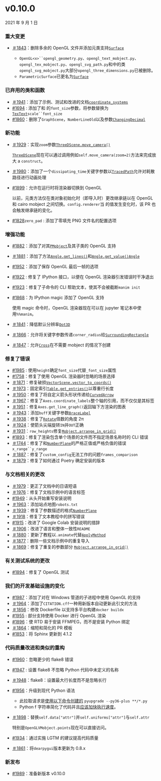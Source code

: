 # v0.10.0

2021 年 9 月 1 日

### 重大变更

- [＃1843](https://github.com/ManimCommunity/manim/pull/1843)：删除多余的 OpenGL 文件并添加元类支持[`Surface`](../reference/manim.mobject.three_d.three_dimensions.Surface.html#manim.mobject.three_d.three_dimensions.Surface "manim.mobject. Three_d. Three_dimensions.Surface")

  - ` OpenGL<x>``opengl_geometry.py `、`opengl_text_mobject.py`、`opengl_tex_mobject.py`、`opengl_svg_path.py`和中的类`opengl_svg_mobject.py`大部分`opengl_three_dimensions.py`已被删除。
  - `ParametricSurface`已更名为[`Surface`](../reference/manim.mobject.three_d.three_dimensions.Surface.html#manim.mobject.three_d.three_dimensions.Surface "manim.mobject. Three_d. Three_dimensions.Surface")

### 已弃用的类和函数

- [＃1941](https://github.com/ManimCommunity/manim/pull/1941)：添加了示例、测试和改进的文档[`coordinate_systems`](../reference/manim.mobject.graphing.coordinate_systems.html#module-manim.mobject.graphing.coordinate_systems "manim.mobject.graphing.coordinate_systems")
- [#1694](https://github.com/ManimCommunity/manim/pull/1694) : 添加了和 的`font_size`参数，将参数替换为[`Tex`](../reference/manim.mobject.text.tex_mobject.Tex.html#manim.mobject.text.tex_mobject.Tex "manim.mobject.text.tex_mobject.Tex")[`Text`](../reference/manim.mobject.text.text_mobject.Text.html#manim.mobject.text.text_mobject.Text "manim.mobject.text.text_mobject.Text")` scale``font_size `
- [#1860](https://github.com/ManimCommunity/manim/pull/1860)：删除了`GraphScene`，`NumberLineOld`以及参数[`ChangingDecimal`](../reference/manim.animation.numbers.ChangingDecimal.html#manim.animation.numbers.ChangingDecimal "manim.animation.numbers.ChangingDecimal")

### 新功能

- [＃1929](https://github.com/ManimCommunity/manim/pull/1929)：实现`zoom`参数[`ThreeDScene.move_camera()`](../reference/manim.scene.three_d_scene.ThreeDScene.html#manim.scene.three_d_scene.ThreeDScene.move_camera "manim.scene. Three_d_scene.ThreeDScene.move_camera")

  [`ThreeDScene`](../reference/manim.scene.three_d_scene.ThreeDScene.html#manim.scene.three_d_scene.ThreeDScene "manim.scene. Three_d_scene.ThreeDScene")现在可以通过调用例如`self.move_camera(zoom=2)`方法来完成放大 a `construct`。

- [＃1980](https://github.com/ManimCommunity/manim/pull/1980)：添加了一个`dissipating_time`关键字参数以[`TracedPath`](../reference/manim.animation.changing.TracedPath.html#manim.animation.changing.TracedPath "manim.animation.having.TracedPath")允许对耗散路径进行动画处理
- [#1899](https://github.com/ManimCommunity/manim/pull/1899)：允许在运行时将渲染器切换到 OpenGL

  以前，元类方法仅在类对象初始化时（即导入时）更改继承链以在 OpenGL 和 cairo mobject 之间切换。`config.renderer`当 的值发生变化时，该 PR 也会触发继承链的变化。

- [#1828](https://github.com/ManimCommunity/manim/pull/1828)`zero_pad` : 添加了零填充 PNG 文件名的配置选项

### 增强功能

- [#1882](https://github.com/ManimCommunity/manim/pull/1882)：添加了对其[`PMobject`](../reference/manim.mobject.types.point_cloud_mobject.PMobject.html#manim.mobject.types.point_cloud_mobject.PMobject "manim.mobject.types.point_cloud_mobject.PMobject")及其子类的 OpenGL 支持
- [＃1881](https://github.com/ManimCommunity/manim/pull/1881)：添加了方法[`Angle.get_lines()`](../reference/manim.mobject.geometry.line.Angle.html#manim.mobject.geometry.line.Angle.get_lines "manim.mobject.geometry.line.Angle.get_lines")和[`Angle.get_value()`](../reference/manim.mobject.geometry.line.Angle.html#manim.mobject.geometry.line.Angle.get_value "manim.mobject.geometry.line.Angle.get_value")[`Angle`](../reference/manim.mobject.geometry.line.Angle.html#manim.mobject.geometry.line.Angle "manim.mobject.geometry.line.Angle")
- [#1952](https://github.com/ManimCommunity/manim/pull/1952)：添加了保存 OpenGL 最后一帧的选项
- [#1922](https://github.com/ManimCommunity/manim/pull/1922) : 修复了 IPython 接口，以便在 OpenGL 渲染器引发错误时干净退出
- [#1923](https://github.com/ManimCommunity/manim/pull/1923)：修复了子命令的 CLI 帮助文本，使其不会被截断`manim init`
- [#1868](https://github.com/ManimCommunity/manim/pull/1868)：为 IPython magic 添加了 OpenGL 支持

  使用 magic 命令时，OpenGL 渲染器现在可以在 jupyter 笔记本中使用`%%manim`。

- [＃1841](https://github.com/ManimCommunity/manim/pull/1841)：降低默认分辨率[`Dot3D`](../reference/manim.mobject.three_d.three_dimensions.Dot3D.html#manim.mobject.three_d.three_dimensions.Dot3D "manim.mobject. Three_d. Three_dimensions.Dot3D")
- [＃1866](https://github.com/ManimCommunity/manim/pull/1866)：允许将关键字参数传递`corner_radius`给[`SurroundingRectangle`](../reference/manim.mobject.geometry.shape_matchers.SurroundingRectangle.html#manim.mobject.geometry.shape_matchers.SurroundingRectangle "manim.mobject.geometry.shape_matchers.SurroundingRectangle")
- [＃1847](https://github.com/ManimCommunity/manim/pull/1847)：允许[`Cross`](../reference/manim.mobject.geometry.shape_matchers.Cross.html#manim.mobject.geometry.shape_matchers.Cross "manim.mobject.geometry.shape_matchers.Cross")在不需要 mobject 的情况下创建

### 修复了错误

- [#1985](https://github.com/ManimCommunity/manim/pull/1985) : 使用`height`确定`font_size`代替`_font_size`属性
- [#1758](https://github.com/ManimCommunity/manim/pull/1758)：修复了使用 OpenGL 渲染器时忽略的场景选择
- [＃1871](https://github.com/ManimCommunity/manim/pull/1871)：修复破损[`VectorScene.vector_to_coords()`](../reference/manim.scene.vector_space_scene.VectorScene.html#manim.scene.vector_space_scene.VectorScene.vector_to_coords "manim.scene.vector_space_scene.VectorScene.vector_to_coords")
- [＃1973](https://github.com/ManimCommunity/manim/pull/1973)：固定索引[`Table.get_entries()`](../reference/manim.mobject.table.Table.html#manim.mobject.table.Table.get_entries "manim.mobject.table.Table.get_entries")以尊重行长度
- [＃1950](https://github.com/ManimCommunity/manim/pull/1950)：修复了将自定义箭头形状传递给[`CurvedArrow`](../reference/manim.mobject.geometry.arc.CurvedArrow.html#manim.mobject.geometry.arc.CurvedArrow "manim.mobject.geometry.arc.CurvedArrow")
- [＃1967](https://github.com/ManimCommunity/manim/pull/1967)：修复了`Axes.coordinate_labels`整个轴的引用，而不仅仅是其标签
- [＃1951](https://github.com/ManimCommunity/manim/pull/1951)：修复`Axes.get_line_graph()`返回轴下方渲染的图表
- [＃1943](https://github.com/ManimCommunity/manim/pull/1943)：添加`buff`关键字参数[`BraceLabel`](../reference/manim.mobject.svg.brace.BraceLabel.html#manim.mobject.svg.brace.BraceLabel "manim.mobject.svg.brace.BraceLabel")
- [＃1938](https://github.com/ManimCommunity/manim/pull/1938)：修复了[`Rotate`](../reference/manim.animation.rotation.Rotate.html#manim.animation.rotation.Rotate "manim.animation.rotation.Rotate")倍数的角度 2π
- [＃1924](https://github.com/ManimCommunity/manim/pull/1924)：使箭头尖端旋转`IN`并`OUT`正确
- [＃1931](https://github.com/ManimCommunity/manim/pull/1931)：`row_heights`修复[`Mobject.arrange_in_grid()`](../reference/manim.mobject.mobject.Mobject.html#manim.mobject.mobject.Mobject.arrange_in_grid "manim.mobject.mobject.Mobject.arrange_in_grid")
- [#1893](https://github.com/ManimCommunity/manim/pull/1893)：修复了渲染包含单个场景的文件而不指定场景名称时的 CLI 错误
- [＃1744](https://github.com/ManimCommunity/manim/pull/1744)：修复了和[`NumberPlane`](../reference/manim.mobject.graphing.coordinate_systems.NumberPlane.html#manim.mobject.graphing.coordinate_systems.NumberPlane "manim.mobject.graphing.coordinate_systems.NumberPlane")的严格正值或严格负值的错误` x_range``y_range `
- [＃1887](https://github.com/ManimCommunity/manim/pull/1887)：修复了`custom_config`无法工作的问题`frames_comparison`
- [＃1879](https://github.com/ManimCommunity/manim/pull/1879)：修复了如何通过 Poetry 确定安装的版本

### 与文档相关的更改

- [＃1979](https://github.com/ManimCommunity/manim/pull/1979)：更正了文档中的日语短语
- [＃1976](https://github.com/ManimCommunity/manim/pull/1976)：修复了文档示例中的语言标签
- [#1949](https://github.com/ManimCommunity/manim/pull/1949)：从头开始重写安装说明
- [＃1963](https://github.com/ManimCommunity/manim/pull/1963)：添加站点地图`robots.txt`
- [＃1939](https://github.com/ManimCommunity/manim/pull/1939)：修复了参数描述的格式[`NumberPlane`](../reference/manim.mobject.graphing.coordinate_systems.NumberPlane.html#manim.mobject.graphing.coordinate_systems.NumberPlane "manim.mobject.graphing.coordinate_systems.NumberPlane")
- [＃1918](https://github.com/ManimCommunity/manim/pull/1918)：修复了文本教程中的拼写错误
- [#1915](https://github.com/ManimCommunity/manim/pull/1915)：改进了 Google Colab 安装说明的措辞
- [＃1906](https://github.com/ManimCommunity/manim/pull/1906)：改进了语言和整体一致性`README`
- [＃1880](https://github.com/ManimCommunity/manim/pull/1880)：更新了教程以`.animate`代替[`ApplyMethod`](../reference/manim.animation.transform.ApplyMethod.html#manim.animation.transform.ApplyMethod "manim.animation.transform.ApplyMethod")
- [＃1877](https://github.com/ManimCommunity/manim/pull/1877)：删除一些文档示例中的重复导入
- [＃1869](https://github.com/ManimCommunity/manim/pull/1869)：修复了重复的参数部分 [`Mobject.arrange_in_grid()`](../reference/manim.mobject.mobject.Mobject.html#manim.mobject.mobject.Mobject.arrange_in_grid "manim.mobject.mobject.Mobject.arrange_in_grid")

### 有关测试系统的更改

- [#1894](https://github.com/ManimCommunity/manim/pull/1894)：修复了 OpenGL 测试

### 我们的开发基础设施的变化

- [#1987](https://github.com/ManimCommunity/manim/pull/1987)：添加了对在 Windows 管道的子进程中使用 OpenGL 的支持
- [＃1964](https://github.com/ManimCommunity/manim/pull/1964)：添加了`CITATION.cff`一种用新版本自动更新此引文的方法
- [＃1856](https://github.com/ManimCommunity/manim/pull/1856)：修改 Dockerfile 以支持多平台构建`docker buildx`
- [#1955](https://github.com/ManimCommunity/manim/pull/1955) : 部分支持使用 Docker 进行 OpenGL 渲染
- [#1896](https://github.com/ManimCommunity/manim/pull/1896)：使 RTD 易于安装 FFMPEG，而不是安装 Python 绑定
- [＃1864](https://github.com/ManimCommunity/manim/pull/1864)：缩短和简化的 PR 模板
- [#1853](https://github.com/ManimCommunity/manim/pull/1853)：将 Sphinx 更新到 4.1.2

### 代码质量改进和类似的重构

- [#1960](https://github.com/ManimCommunity/manim/pull/1960)：忽略更少的 flake8 错误
- [#1947](https://github.com/ManimCommunity/manim/pull/1947) : 设置 flake8 不忽略 Python 代码中未定义的名称
- [＃1948](https://github.com/ManimCommunity/manim/pull/1948)：flake8：设置最大行长度而不是忽略长行
- [#1956](https://github.com/ManimCommunity/manim/pull/1956)：升级到现代 Python 语法

  - 此拉取请求是[使用以下命令创建的](https://github.com/asottile/pyupgrade#readme) `pyupgrade --py36-plus **/*.py`
  - Python f 字符串简化了代码并且[应该加快执行速度](https://www.scivision.dev/python-f-string-speed)。

- [＃1898](https://github.com/ManimCommunity/manim/pull/1898)：替换`self.data["attr"]`并`self.uniforms["attr"]`与`self.attr`

  特别是`OpenGLVMobject.points`现在可以直接访问。

- [#1934](https://github.com/ManimCommunity/manim/pull/1934)：通过实施 LGTM 的建议提高代码质量
- [＃1861](https://github.com/ManimCommunity/manim/pull/1861)：将`dearpygui`版本更新为 0.8.x

### 新发布

- [#1989](https://github.com/ManimCommunity/manim/pull/1989)：准备新版本 v0.10.0
